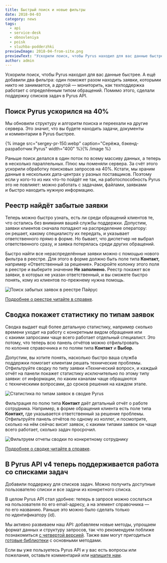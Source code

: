 ```yaml
---
title: Быстрый поиск и новые фильтры
date: 2018-04-03
category: news
tags:
  - api
  - service-desk
  - obnovleniya
  - poisk
  - sluzhba-podderzhki
previewImage: 2018-04-from-site.png
previewText: "Ускорили поиск, чтобы Pyrus находил для вас данные быстрее. А ещё добавили два фильтра: один поможет разом находить заявки, которыми никто не занимается, а другой — мониторить, как техподдержка работает с определённым типом обращений. Помимо этого, сделали поддержку списков задач в Pyrus API."
author: admin
---
```

Ускорили поиск, чтобы Pyrus находил для вас данные быстрее. А ещё добавили два фильтра: один поможет разом находить заявки, которыми никто не занимается, а другой — мониторить, как техподдержка работает с определённым типом обращений. Помимо этого, сделали поддержку списков задач в Pyrus API.

## Поиск Pyrus ускорился на 40%

Мы обновили структуру и алгоритм поиска и переехали на другие сервера. Это значит, что вы будете находить задачи, документы и комментарии в Pyrus быстрее.

{% image src="sergey-pr-150.webp" caption="Серёжа, бэкенд-разработчик Pyrus" width="400" %}{% /image %}

Раньше поиск делался в один поток по всему массиву данных, а теперь в несколько параллельных. Плюс мы поменяли сервера. За счёт этого ускорили обработку поисковых запросов на 40%. Кстати, мы храним данные в нескольких дата-центрах у разных поставщиков. Поэтому если у кого-то из них что-то пойдёт не так, на работоспособность Pyrus это не повлияет: можно работать с задачами, файлами, заявками и быстро находить нужную информацию.

## Реестр найдёт забытые заявки

Теперь можно быстро узнать, есть ли среди обращений клиентов те, что остались без внимания вашей службы поддержки. Допустим, заявки клиентов сначала попадают на распределение оператору: он решает, какому специалисту их передать, и указывает ответственного прямо в форме. Но бывает, что диспетчер не выбрал ответственного сразу, и заявка потерялась среди других обращений.

Быстро найти все нераспределённые заявки можно с помощью нового фильтра в реестре. Для этого в форме должно быть поле типа **Контакт,** например «Ответственный за решение». Раскройте колонку этого поля в реестре и выберите значение **Не заполнено.** Реестр покажет все заявки, в которых не указан ответственный, и вы сможете быстро понять, кому из клиентов по-прежнему нужна помощь.

![Поиск забытых заявок в реестре Пайрус](blog-new-stuff-03.webp)

[Подробнее о реестре читайте в справке](https://pyrus.com/ru/help/workflow/register).

## Сводка покажет статистику по типам заявок

Сводка выдает ещё более детальную статистику, например сколько времени уходит на работу с конкретным видом обращения или с какими запросами чаще всего работает отдельный специалист. Это потому, что теперь всю панель отчётов можно отфильтровать по колонке справочника и по полям типа **Контакт** и **Выбор.**

Допустим, вы хотите понять, насколько быстро ваша служба поддержки помогает клиентам решать технические проблемы. Отфильтруйте сводку по типу заявки «Технический вопрос», и каждый отчёт на панели покажет статистику исключительно по этому типу заявки: от информации, по каким каналам чаще обращаются с техническими вопросами, до сроков решения на каждом этапе.

![Статистика по типам заявок в сводке Pyrus](blog-new-stuff-01.webp)

Фильтрация по полю типа **Контакт** даёт детальный отчёт о работе сотрудника. Например, в форме обращения клиента есть поле типа **Контакт,** где указывается ответственный за решение проблемы. Отфильтруйте панель отчётов по одному из коллег, и посмотрите, сколько на нём сейчас висит заявок, с какими типами заявок он чаще всего работает, сколько задач просрочил.

![Фильтруем отчеты сводки по конкретному сотруднику](blog-new-stuff-04.webp)

[Подробнее о сводке читайте в справке](https://pyrus.com/ru/help/workflow/dashboard).

## В Pyrus API v4 теперь поддерживается работа со списками задач

Добавили поддержку для списков задач. Можно получить доступные пользователю списки и все задачи из конкретного списка.

В целом Pyrus API стал удобнее: теперь в запросе можно сослаться на пользователя по его email-адресу, а на элемент справочника — по его названию. Раньше это можно было сделать только по идентификатору (id).

Мы активно развиваем наш API: добавляем новые методы, упрощаем формат данных и структуру запросов, так что рекомендуем поближе познакомиться [с четвертой версией](https://pyrus.com/ru/help/api). Также вам могут пригодиться [готовые библиотеки](https://pyrus.com/ru/help/api/libraries) с основными методами.

Если вы уже пользуетесь Pyrus API и у вас есть вопросы или пожелания, оставьте комментарий или [напишите нам](mailto:support@pyrus.com).